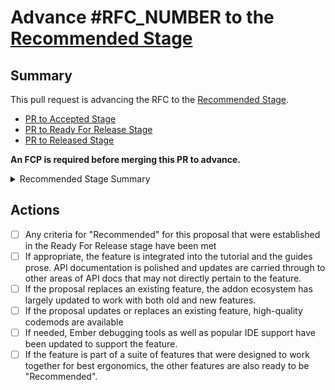 # Advance #__RFC_NUMBER__ to the [Recommended Stage](https://github.com/emberjs/rfcs#recommended)

## Summary

This pull request is advancing the RFC to the [Recommended Stage](https://github.com/emberjs/rfcs#recommended).

- [PR to Accepted Stage](#__RFC_NUMBER__)
- [PR to Ready For Release Stage](__READY_FOR_RELEASE_PR__)
- [PR to Released Stage](__RELEASED_PR__)

**An FCP is required before merging this PR to advance.**


<details>
<summary>Recommended Stage Summary</summary>
The "Recommended" stage is the final milestone for an RFC. It provides a signal 
to the wider community to indicate that a feature has been put through its 
ecosystem paces and is ready to use.

To reach the "Recommended" stage, the following should be true:

If appropriate, the feature is integrated into the tutorial and the guides prose. 
API documentation is polished and updates are carried through to other areas of 
API docs that may not directly pertain to the feature.

If the proposal replaces an existing feature, the addon ecosystem has largely 
updated to work with both old and new features.

If the proposal updates or replaces an existing feature, high-quality codemods 
are available

If needed, Ember debugging tools as well as popular IDE support have been 
updated to support the feature.

If the feature is part of a suite of features that were designed to work 
together for best ergonomics, the other features are also ready to be 
"Recommended".

Any criteria for "Recommended" for this proposal that were established 
in the Ready For Release stage have been met.

An FCP is required to enter this stage. Multiple RFCs may be moved as a batch 
into "Recommended" with the same PR.
</details>

## Actions

- [ ] Any criteria for "Recommended" for this proposal that were established
  in the Ready For Release stage have been met
- [ ] If appropriate, the feature is integrated into the tutorial and the guides prose.
  API documentation is polished and updates are carried through to other areas of
  API docs that may not directly pertain to the feature.
- [ ] If the proposal replaces an existing feature, the addon ecosystem has largely
  updated to work with both old and new features.
- [ ] If the proposal updates or replaces an existing feature, high-quality codemods
  are available
- [ ] If needed, Ember debugging tools as well as popular IDE support have been
  updated to support the feature.
- [ ] If the feature is part of a suite of features that were designed to work
  together for best ergonomics, the other features are also ready to be
  "Recommended".
